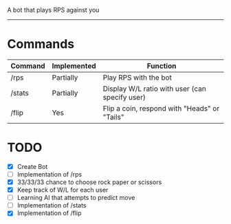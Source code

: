 A bot that plays RPS against you

---

# Commands
| Command | Implemented | Function |
|---------|-------------|----------|
| /rps    | Partially   | Play RPS with the bot |
| /stats  | Partially   | Display W/L ratio with user (can specify user) |
| /flip   | Yes         | Flip a coin, respond with "Heads" or "Tails" |

# TODO
- [x] Create Bot
- [ ] Implementation of /rps
- [x]    33/33/33 chance to choose rock paper or scissors
- [x]    Keep track of W/L for each user
- [ ]    Learning AI that attempts to predict move
- [ ] Implementation of /stats
- [x] Implementation of /flip
